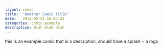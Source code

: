 ```yaml
---
layout: comic
title:  "Another Comic Title"
date:   2013-05-21 18:04:33
categories: comic example
description: Blah blah blah
---
```


this is an example comic that is a description, should have a splash + a logo
